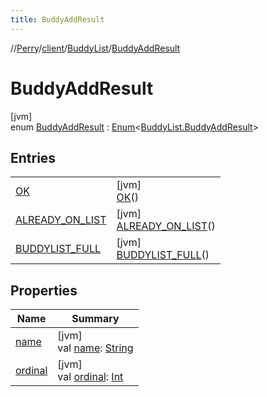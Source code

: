 ```yaml
---
title: BuddyAddResult
---
```

//[Perry](../../../../index.html)/[client](../../index.html)/[BuddyList](../index.html)/[BuddyAddResult](index.html)



# BuddyAddResult



[jvm]\
enum [BuddyAddResult](index.html) : [Enum](https://kotlinlang.org/api/latest/jvm/stdlib/kotlin/-enum/index.html)<[BuddyList.BuddyAddResult](index.html)>



## Entries


| | |
|---|---|
| [OK](-o-k/index.html) | [jvm]<br>[OK](-o-k/index.html)() |
| [ALREADY_ON_LIST](-a-l-r-e-a-d-y_-o-n_-l-i-s-t/index.html) | [jvm]<br>[ALREADY_ON_LIST](-a-l-r-e-a-d-y_-o-n_-l-i-s-t/index.html)() |
| [BUDDYLIST_FULL](-b-u-d-d-y-l-i-s-t_-f-u-l-l/index.html) | [jvm]<br>[BUDDYLIST_FULL](-b-u-d-d-y-l-i-s-t_-f-u-l-l/index.html)() |


## Properties


| Name | Summary |
|---|---|
| [name](index.html#1926424553%2FProperties%2F863300109) | [jvm]<br>val [name](index.html#1926424553%2FProperties%2F863300109): [String](https://kotlinlang.org/api/latest/jvm/stdlib/kotlin/-string/index.html) |
| [ordinal](index.html#235178677%2FProperties%2F863300109) | [jvm]<br>val [ordinal](index.html#235178677%2FProperties%2F863300109): [Int](https://kotlinlang.org/api/latest/jvm/stdlib/kotlin/-int/index.html) |

